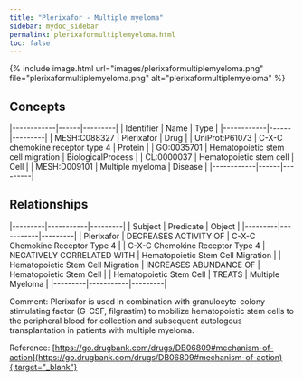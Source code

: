 ```yaml
---
title: "Plerixafor - Multiple myeloma"
sidebar: mydoc_sidebar
permalink: plerixaformultiplemyeloma.html
toc: false 
---
```


{% include image.html url="images/plerixaformultiplemyeloma.png" file="plerixaformultiplemyeloma.png" alt="plerixaformultiplemyeloma" %}

## Concepts

|------------|------|---------|
| Identifier | Name | Type    |
|------------|------|---------|
| MESH:C088327 | Plerixafor | Drug |
| UniProt:P61073 | C-X-C chemokine receptor type 4 | Protein |
| GO:0035701 | Hematopoietic stem cell migration | BiologicalProcess |
| CL:0000037 | Hematopoietic stem cell | Cell |
| MESH:D009101 | Multiple myeloma | Disease |
|------------|------|---------|

## Relationships

|---------|-----------|---------|
| Subject | Predicate | Object  |
|---------|-----------|---------|
| Plerixafor | DECREASES ACTIVITY OF | C-X-C Chemokine Receptor Type 4 |
| C-X-C Chemokine Receptor Type 4 | NEGATIVELY CORRELATED WITH | Hematopoietic Stem Cell Migration |
| Hematopoietic Stem Cell Migration | INCREASES ABUNDANCE OF | Hematopoietic Stem Cell |
| Hematopoietic Stem Cell | TREATS | Multiple Myeloma |
|---------|-----------|---------|

Comment: Plerixafor is used in combination with granulocyte-colony stimulating factor (G-CSF, filgrastim) to mobilize hematopoietic stem cells to the peripheral blood for collection and subsequent autologous transplantation in patients with multiple myeloma.

Reference: [https://go.drugbank.com/drugs/DB06809#mechanism-of-action](https://go.drugbank.com/drugs/DB06809#mechanism-of-action){:target="_blank"}